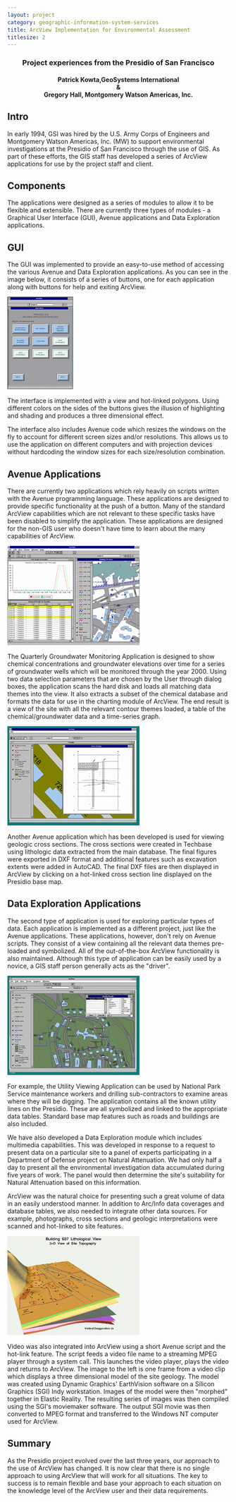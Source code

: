 ```yaml
---
layout: project
category: geographic-information-system-services
title: ArcView Implementation for Environmental Assessment
titlesize: 2
---
```


<h3 style="text-align:center;">Project experiences from the Presidio of San Francisco</h3>

<h4 style="text-align:center;">Patrick Kowta,GeoSystems International
<br>
&
<br>
Gregory Hall, Montgomery Watson Americas, Inc.
</h4>

## Intro

In early 1994, GSI was hired by the U.S. Army Corps of Engineers and Montgomery Watson Americas, Inc. (MW) to support environmental investigations at the Presidio of San Francisco through the use of GIS. As part of these efforts, the GIS staff has developed a series of ArcView applications for use by the project staff and client.

## Components

The applications were designed as a series of modules to allow it to be flexible and extensible. There are currently three types of modules - a Graphical User Interface (GUI), Avenue applications and Data Exploration applications.

## GUI

The GUI was implemented to provide an easy-to-use method of accessing the various Avenue and Data Exploration applications. As you can see in the image below, it consists of a series of buttons, one for each application along with buttons for help and exiting ArcView.

![GUI Image](main-mnu.png)

The interface is implemented with a view and hot-linked polygons. Using different colors on the sides of the buttons gives the illusion of highlighting and shading and produces a three dimensional effect.

The interface also includes Avenue code which resizes the windows on the fly to account for different screen sizes and/or resolutions. This allows us to use the application on different computers and with projection devices without hardcoding the window sizes for each size/resolution combination.

## Avenue Applications

There are currently two applications which rely heavily on scripts written with the Avenue programming language. These applications are designed to provide specific functionality at the push of a button. Many of the standard ArcView capabilities which are not relevant to these specific tasks have been disabled to simplify the application. These applications are designed for the non-GIS user who doesn't have time to learn about the many capabilities of ArcView.



![](qgwm-vw.png)

The Quarterly Groundwater Monitoring Application is designed to show chemical concentrations and groundwater elevations over time for a series of groundwater wells which will be monitored through the year 2000. Using two data selection parameters that are chosen by the User through dialog boxes, the application scans the hard disk and loads all matching data themes into the view. It also extracts a subset of the chemical database and formats the data for use in the charting module of ArcView. The end result is a view of the site with all the relevant contour themes loaded, a table of the chemical/groundwater data and a time-series graph.


![](xsec.png)

Another Avenue application which has been developed is used for viewing geologic cross sections. The cross sections were created in Techbase using lithologic data extracted from the main database. The final figures were exported in DXF format and additional features such as excavation extents were added in AutoCAD. The final DXF files are then displayed in ArcView by clicking on a hot-linked cross section line displayed on the Presidio base map.


## Data Exploration Applications

The second type of application is used for exploring particular types of data. Each application is implemented as a different project, just like the Avenue applications. These applications, however, don't rely on Avenue scripts. They consist of a view containing all the relevant data themes pre-loaded and symbolized. All of the out-of-the-box ArcView functionality is also maintained. Although this type of application can be easily used by a novice, a GIS staff person generally acts as the "driver".

![](util.png)

For example, the Utility Viewing Application can be used by National Park Service maintenance workers and drilling sub-contractors to examine areas where they will be digging. The application contains all the known utility lines on the Presidio. These are all symbolized and linked to the appropriate data tables. Standard base map features such as roads and buildings are also included.

We have also developed a Data Exploration module which includes multimedia capabilities. This was developed in response to a request to present data on a particular site to a panel of experts participating in a Department of Defense project on Natural Attenuation. We had only half a day to present all the environmental investigation data accumulated during five years of work. The panel would then determine the site's suitability for Natural Attenuation based on this information.

ArcView was the natural choice for presenting such a great volume of data in an easily understood manner. In addition to Arc/Info data coverages and database tables, we also needed to integrate other data sources. For example, photographs, cross sections and geologic interpretations were scanned and hot-linked to site features.

![](video.png)

Video was also integrated into ArcView using a short Avenue script and the hot-link feature. The script feeds a video file name to a streaming MPEG player through a system call. This launches the video player, plays the video and returns to ArcView. The image to the left is one frame from a video clip which displays a three dimensional model of the site geology. The model was created using Dynamic Graphics' EarthVision software on a Silicon Graphics (SGI) Indy workstation. Images of the model were then "morphed" together in Elastic Reality. The resulting series of images was then compiled using the SGI's moviemaker software. The output SGI movie was then converted to MPEG format and transferred to the Windows NT computer used for ArcView.

## Summary

As the Presidio project evolved over the last three years, our approach to the use of ArcView has changed. It is now clear that there is no single approach to using ArcView that will work for all situations. The key to success is to remain flexible and base your approach to each situation on the knowledge level of the ArcView user and their data requirements.

